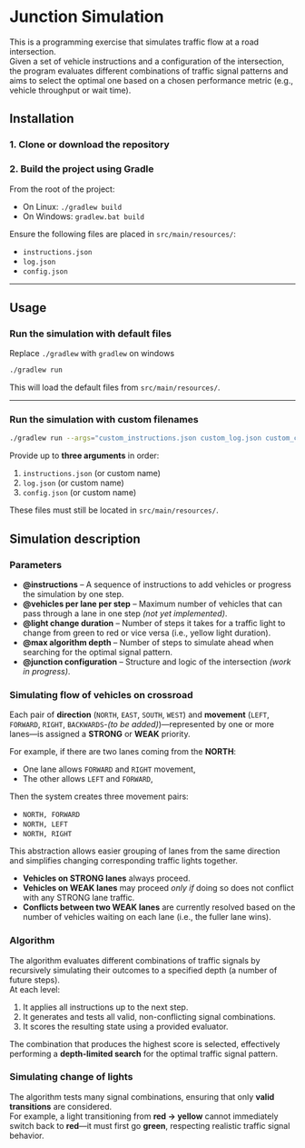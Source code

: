 # Junction Simulation
This is a programming exercise that simulates traffic flow at a road intersection.  
Given a set of vehicle instructions and a configuration of the intersection, the program evaluates different combinations of traffic signal patterns and aims to select the optimal one based on a chosen performance metric (e.g., vehicle throughput or wait time).


## Installation

### 1. Clone or download the repository

### 2. Build the project using Gradle
From the root of the project:
- On Linux: `./gradlew build`  
- On Windows: `gradlew.bat build`

Ensure the following files are placed in `src/main/resources/`:
- `instructions.json`
- `log.json`
- `config.json`

---

## Usage

### Run the simulation with default files
Replace `./gradlew` with `gradlew` on windows
```bash
./gradlew run
```

This will load the default files from `src/main/resources/`.

---

### Run the simulation with custom filenames

```bash
./gradlew run --args="custom_instructions.json custom_log.json custom_config.json"
```

Provide up to **three arguments** in order:
1. `instructions.json` (or custom name)
2. `log.json` (or custom name)
3. `config.json` (or custom name)

These files must still be located in `src/main/resources/`.

## Simulation description

### Parameters
- **@instructions** – A sequence of instructions to add vehicles or progress the simulation by one step.
- **@vehicles per lane per step** – Maximum number of vehicles that can pass through a lane in one step *(not yet implemented)*.
- **@light change duration** – Number of steps it takes for a traffic light to change from green to red or vice versa (i.e., yellow light duration).
- **@max algorithm depth** – Number of steps to simulate ahead when searching for the optimal signal pattern.
- **@junction configuration** – Structure and logic of the intersection *(work in progress)*.

### Simulating flow of vehicles on crossroad
Each pair of **direction** (`NORTH`, `EAST`, `SOUTH`, `WEST`) and **movement** (`LEFT`, `FORWARD`, `RIGHT`, `BACKWARDS`-*(to be added)*)—represented by one or more lanes—is assigned a **STRONG** or **WEAK** priority.

For example, if there are two lanes coming from the **NORTH**:
- One lane allows `FORWARD` and `RIGHT` movement,
- The other allows `LEFT` and `FORWARD`,

Then the system creates three movement pairs:
- `NORTH, FORWARD`
- `NORTH, LEFT`
- `NORTH, RIGHT`

This abstraction allows easier grouping of lanes from the same direction and simplifies changing corresponding traffic lights together.

- **Vehicles on STRONG lanes** always proceed.
- **Vehicles on WEAK lanes** may proceed *only if* doing so does not conflict with any STRONG lane traffic.
- **Conflicts between two WEAK lanes** are currently resolved based on the number of vehicles waiting on each lane (i.e., the fuller lane wins).


### Algorithm
The algorithm evaluates different combinations of traffic signals by recursively simulating their outcomes to a specified depth (a number of future steps).  
At each level:
1. It applies all instructions up to the next step.
2. It generates and tests all valid, non-conflicting signal combinations.
3. It scores the resulting state using a provided evaluator.

The combination that produces the highest score is selected, effectively performing a **depth-limited search** for the optimal traffic signal pattern.

### Simulating change of lights
The algorithm tests many signal combinations, ensuring that only **valid transitions** are considered.  
For example, a light transitioning from **red → yellow** cannot immediately switch back to **red**—it must first go **green**, respecting realistic traffic signal behavior.



